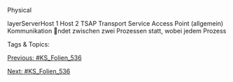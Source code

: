 Physical
layerServerHost 1 Host 2
TSAP
Transport Service Access Point (allgemein)
Kommunikation ndet zwischen zwei Prozessen statt, wobei jedem Prozess

   Tags & Topics:
   

[Previous: #KS_Folien_536](KS_Folien_536.md)

[Next: #KS_Folien_536](KS_Folien_536.md)